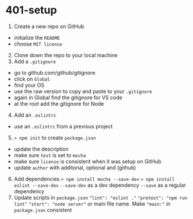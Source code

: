 # 401-setup

1. Create a new repo on GitHub
- initialize the `README`
- choose `MIT license`
2. Clone down the repo to your local machine
3. Add a `.gitignore`
- go to github.com/github/gitignore
- click on `Global`
- find your OS
- use the raw version to copy and paste to your `.gitignore`
- again in Global find the gitignore for VS code
- at the root add the gitignore for Node
4. Add an `.eslintrc`
- use an `.eslintrc` from a previous project
5. `> npm init` to create `package.json` 
- update the description
- make sure `test` is set to `mocha`
- make sure `license` is consistent when it was setup on GitHub
- update `author` with additonal, optional <email> and (github) 
6. Add dependencies
`> npm install mocha --save-dev` 
`> npm install eslint --save-dev`
`--save-dev` as a dev dependency
`--save` as a regular dependency
7. Update scripts in `package.json`
`"lint": "eslint ."`
`"pretest": "npm run lint"`
`"start": "node server"` or main file name. Make `"main:"` in `package.json` consistent
